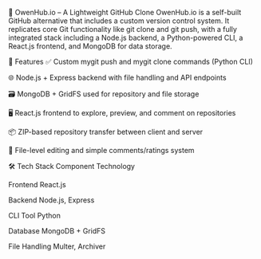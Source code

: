 🧪 OwenHub.io – A Lightweight GitHub Clone
OwenHub.io is a self-built GitHub alternative that includes a custom version control system. It replicates core Git functionality like git clone and git push, with a fully integrated stack including a Node.js backend, a Python-powered CLI, a React.js frontend, and MongoDB for data storage.

🚀 Features
✅ Custom mygit push and mygit clone commands (Python CLI)

🌐 Node.js + Express backend with file handling and API endpoints

🗃️ MongoDB + GridFS used for repository and file storage

🖥️ React.js frontend to explore, preview, and comment on repositories

📦 ZIP-based repository transfer between client and server

📝 File-level editing and simple comments/ratings system

🛠️ Tech Stack
Component	Technology

Frontend	React.js

Backend	Node.js, Express

CLI Tool	Python

Database	MongoDB + GridFS

File Handling	Multer, Archiver
